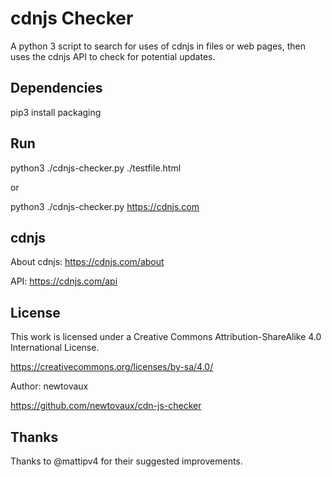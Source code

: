 # cdnjs Checker

A python 3 script to search for uses of cdnjs in files or web pages, then uses the cdnjs API to check for potential updates.

## Dependencies

 pip3 install packaging

## Run

 python3 ./cdnjs-checker.py ./testfile.html

or

 python3 ./cdnjs-checker.py https://cdnjs.com

## cdnjs

About cdnjs: https://cdnjs.com/about

API: https://cdnjs.com/api

## License

This work is licensed under a Creative Commons Attribution-ShareAlike 4.0 International License.

https://creativecommons.org/licenses/by-sa/4.0/

Author: newtovaux

https://github.com/newtovaux/cdn-js-checker

## Thanks

Thanks to @mattipv4 for their suggested improvements.
